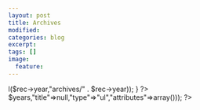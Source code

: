 ```yaml
---
layout: post
title: Archives
modified:
categories: blog
excerpt:
tags: []
image:
  feature:
---
```

<?php
	$rs = db_query("select distinct(date_format(from_unixtime(created),'%Y')) year from {node} order by created desc");
	foreach($rs as $rec) {
		$years[] = array("data" => l($rec->year,"archives/" . $rec->year));
	}
?>
<div class="archivesBlock">
<?php print theme_item_list(array("items"=>$years,"title"=>null,"type"=>"ul","attributes"=>array())); ?>
</div>